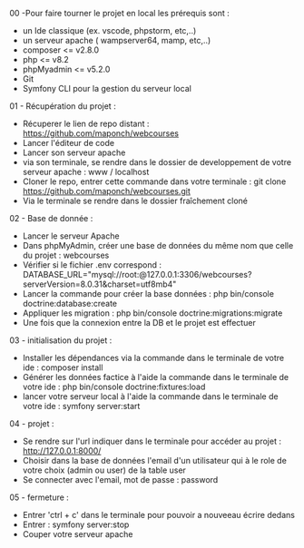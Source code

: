 00 -Pour faire tourner le projet en local les prérequis sont : 
- un Ide classique (ex. vscode, phpstorm, etc,..)
- un serveur apache ( wampserver64, mamp, etc,..)
- composer <= v2.8.0
- php <= v8.2
- phpMyadmin <= v5.2.0
- Git
- Symfony CLI pour la gestion du serveur local

01 - Récupération du projet : 
- Récuperer le lien de repo distant : https://github.com/maponch/webcourses
- Lancer l'éditeur de code
- Lancer son serveur apache
- via son terminale, se rendre dans le dossier de developpement de votre serveur apache : www / localhost
- Cloner le repo, entrer cette commande dans votre terminale : git clone https://github.com/maponch/webcourses.git
- Via le terminale se rendre dans le dossier fraîchement cloné

02 - Base de donnée :
- Lancer le serveur Apache
- Dans phpMyAdmin, créer une base de données du même nom que celle du projet : webcourses
- Vérifier si le fichier .env correspond :
   DATABASE_URL="mysql://root:@127.0.0.1:3306/webcourses?serverVersion=8.0.31&charset=utf8mb4"
- Lancer la commande pour créer la base données : php bin/console doctrine:database:create
- Appliquer les migration : php bin/console doctrine:migrations:migrate
- Une fois que la connexion entre la DB et le projet est effectuer
  
03 - initialisation du projet : 
- Installer les dépendances via la commande dans le terminale de votre ide : composer install
- Générer les données factice à l'aide la commande dans le terminale de votre ide : php bin/console doctrine:fixtures:load
- lancer votre serveur local à l'aide la commande dans le terminale de votre ide : symfony server:start

04 - projet :
- Se rendre sur l'url indiquer dans le terminale pour accéder au projet : http://127.0.0.1:8000/
- Choisir dans la base de données l'email d'un utilisateur qui à le role de votre choix (admin ou user) de la table user
- Se connecter avec l'email, mot de passe : password

05 - fermeture : 
- Entrer 'ctrl + c' dans le terminale pour pouvoir a nouveeau écrire dedans
- Entrer : symfony server:stop
- Couper votre serveur apache 
